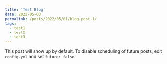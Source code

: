 ```yaml
---
title: 'Test Blog'
date: 2022-05-03
permalink: /posts/2022/05/01/blog-post-1/
tags:
  - test1
  - test2
  - test3
---
```


This post will show up by default. To disable scheduling of future posts, edit `config.yml` and set `future: false`. 
